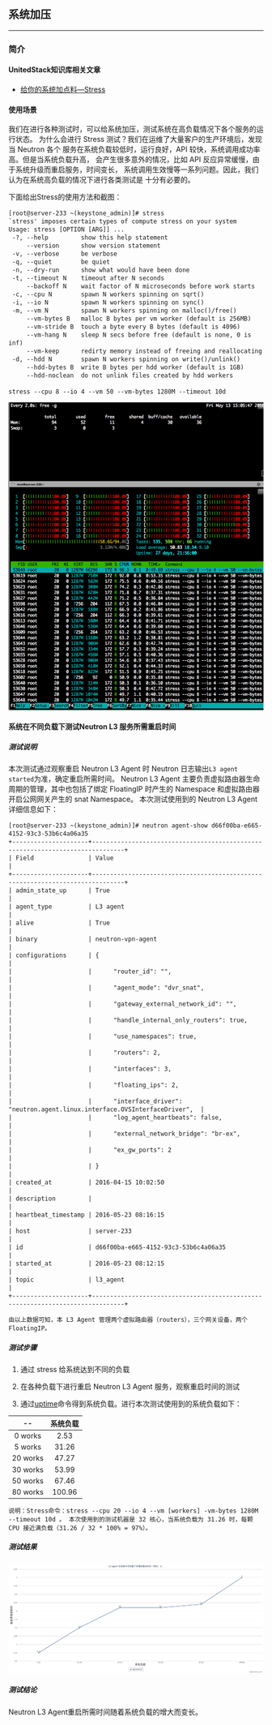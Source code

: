 ## 系统加压

---

### 简介

#### UnitedStack知识库相关文章

 - [给你的系统加点料—Stress](https://confluence.ustack.com/pages/viewpage.action?pageId=16106956)

#### 使用场景

 我们在进行各种测试时，可以给系统加压，测试系统在高负载情况下各个服务的运行状态。
为什么会进行 Stress 测试？我们在运维了大量客户的生产环境后，发现当 Neutron 各个
服务在系统负载较低时，运行良好，API 较快，系统调用成功率高。但是当系统负载升高，
会产生很多意外的情况，比如 API 反应异常缓慢，由于系统升级而重启服务，时间变长，
系统调用生效慢等一系列问题。因此，我们认为在系统高负载的情况下进行各类测试是
十分有必要的。

 下面给出Stress的使用方法和截图：

 ```
 [root@server-233 ~(keystone_admin)]# stress
 `stress' imposes certain types of compute stress on your system
 Usage: stress [OPTION [ARG]] ...
  -?, --help         show this help statement
      --version      show version statement
  -v, --verbose      be verbose
  -q, --quiet        be quiet
  -n, --dry-run      show what would have been done
  -t, --timeout N    timeout after N seconds
      --backoff N    wait factor of N microseconds before work starts
  -c, --cpu N        spawn N workers spinning on sqrt()
  -i, --io N         spawn N workers spinning on sync()
  -m, --vm N         spawn N workers spinning on malloc()/free()
      --vm-bytes B   malloc B bytes per vm worker (default is 256MB)
      --vm-stride B  touch a byte every B bytes (default is 4096)
      --vm-hang N    sleep N secs before free (default is none, 0 is inf)
      --vm-keep      redirty memory instead of freeing and reallocating
  -d, --hdd N        spawn N workers spinning on write()/unlink()
      --hdd-bytes B  write B bytes per hdd worker (default is 1GB)
      --hdd-noclean  do not unlink files created by hdd workers
  
 stress --cpu 8 --io 4 --vm 50 --vm-bytes 1280M --timeout 10d
 ```

 ![stress][1]


#### 系统在不同负载下测试Neutron L3 服务所需重启时间

##### 测试说明

   本次测试通过观察重启 Neutron L3 Agent 时 Neutron 日志输出`L3 agent started`为准，确定重启所需时间。
   Neutron L3 Agent 主要负责虚拟路由器生命周期的管理，其中也包括了绑定 FloatingIP 时产生的 Namespace
   和虚拟路由器开启公网网关产生的 snat Namespace。
   本次测试使用到的 Neutron L3 Agent 详细信息如下：

```
[root@server-233 ~(keystone_admin)]# neutron agent-show d66f00ba-e665-4152-93c3-53b6c4a06a35
+---------------------+-------------------------------------------------------------------------------+
| Field               | Value                                                                         |
+---------------------+-------------------------------------------------------------------------------+
| admin_state_up      | True                                                                          |
| agent_type          | L3 agent                                                                      |
| alive               | True                                                                          |
| binary              | neutron-vpn-agent                                                             |
| configurations      | {                                                                             |
|                     |      "router_id": "",                                                         |
|                     |      "agent_mode": "dvr_snat",                                                |
|                     |      "gateway_external_network_id": "",                                       |
|                     |      "handle_internal_only_routers": true,                                    |
|                     |      "use_namespaces": true,                                                  |
|                     |      "routers": 2,                                                            |
|                     |      "interfaces": 3,                                                         |
|                     |      "floating_ips": 2,                                                       |
|                     |      "interface_driver": "neutron.agent.linux.interface.OVSInterfaceDriver",  |
|                     |      "log_agent_heartbeats": false,                                           |
|                     |      "external_network_bridge": "br-ex",                                      |
|                     |      "ex_gw_ports": 2                                                         |
|                     | }                                                                             |
| created_at          | 2016-04-15 10:02:50                                                           |
| description         |                                                                               |
| heartbeat_timestamp | 2016-05-23 08:16:15                                                           |
| host                | server-233                                                                    |
| id                  | d66f00ba-e665-4152-93c3-53b6c4a06a35                                          |
| started_at          | 2016-05-23 08:12:15                                                           |
| topic               | l3_agent                                                                      |
+---------------------+-------------------------------------------------------------------------------+
```

`由以上数据可知，本 L3 Agent 管理两个虚拟路由器（routers），三个网关设备，两个 FloatingIP。`


##### 测试步骤
1. 通过 stress 给系统达到不同的负载

2. 在各种负载下进行重启 Neutron L3 Agent 服务，观察重启时间的测试

3. 通过[uptime](http://linux.die.net/man/1/uptime)命令得到系统负载。进行本次测试使用到的系统负载如下：


  |--|系统负载|
  |:--:|:--:|
  |0 works|2.53|
  |5 works|31.26|
  |20 works|47.27|
  |30 works|53.99|
  |50 works|67.46|
  |80 works|100.96|

  `说明：Stress命令：stress --cpu 20 --io 4 --vm [workers] -vm-bytes 1280M --timeout 10d 。
本次使用到的测试机器是 32 核心，当系统负载为 31.26 时，每颗 CPU 接近满负载（31.26 / 32 * 100% = 97%）。`


##### 测试结果

 ![stress_restart_agent_time][2]


##### 测试结论

 Neutron L3 Agent重启所需时间随着系统负载的增大而变长。


 [1]: ../../images/stability/stress.png
 [2]: ../../images/stability/l3_agent_restart_time.png
